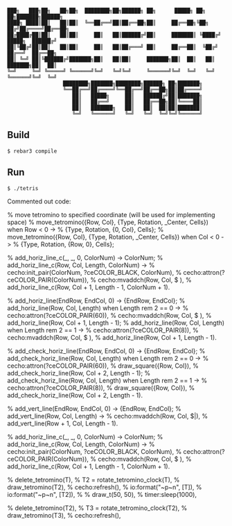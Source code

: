 ```
███╗   ███╗██╗   ██╗██╗  ████████╗██╗██████╗ ██╗      █████╗ ██╗   ██╗███████╗██████╗ 
████╗ ████║██║   ██║██║  ╚══██╔══╝██║██╔══██╗██║     ██╔══██╗╚██╗ ██╔╝██╔════╝██╔══██╗
██╔████╔██║██║   ██║██║     ██║   ██║██████╔╝██║     ███████║ ╚████╔╝ █████╗  ██████╔╝
██║╚██╔╝██║██║   ██║██║     ██║   ██║██╔═══╝ ██║     ██╔══██║  ╚██╔╝  ██╔══╝  ██╔══██╗
██║ ╚═╝ ██║╚██████╔╝███████╗██║   ██║██║     ███████╗██║  ██║   ██║   ███████╗██║  ██║
╚═╝     ╚═╝ ╚═════╝ ╚══════╝╚═╝   ╚═╝╚═╝     ╚══════╝╚═╝  ╚═╝   ╚═╝   ╚══════╝╚═╝  ╚═╝
                  ████████╗███████╗████████╗██████╗ ██╗███████╗
                  ╚══██╔══╝██╔════╝╚══██╔══╝██╔══██╗██║██╔════╝
                     ██║   █████╗     ██║   ██████╔╝██║███████╗
                     ██║   ██╔══╝     ██║   ██╔══██╗██║╚════██║
                     ██║   ███████╗   ██║   ██║  ██║██║███████║
                     ╚═╝   ╚══════╝   ╚═╝   ╚═╝  ╚═╝╚═╝╚══════╝

```

Build
-----

    $ rebar3 compile

Run 
-----
    $ ./tetris





Commented out code:


% move tetromino to specified coordinate (will be used for implementing space)
% move_tetromino({Row, Col}, {Type, Rotation, _Center, Cells}) when Row < 0 ->
%     {Type, Rotation, {0, Col}, Cells};
% move_tetromino({Row, Col}, {Type, Rotation, _Center, Cells}) when Col < 0 ->
%     {Type, Rotation, {Row, 0}, Cells};


% add_horiz_line_c(_, _, 0, ColorNum) -> ColorNum;
% add_horiz_line_c(Row, Col, Length, ColorNum) ->
%     cecho:init_pair(ColorNum, ?ceCOLOR_BLACK, ColorNum),
%     cecho:attron(?ceCOLOR_PAIR(ColorNum)),
%     cecho:mvaddch(Row, Col, $ ),
%     add_horiz_line_c(Row, Col + 1, Length - 1, ColorNum + 1).

% add_horiz_line(EndRow, EndCol, 0) -> {EndRow, EndCol};
% add_horiz_line(Row, Col, Length) when Length rem 2 == 0 ->
%     cecho:attron(?ceCOLOR_PAIR(60)),
%     cecho:mvaddch(Row, Col, $ ),
%     add_horiz_line(Row, Col + 1, Length - 1);
% add_horiz_line(Row, Col, Length) when Length rem 2 == 1 ->
%     cecho:attron(?ceCOLOR_PAIR(8)),
%     cecho:mvaddch(Row, Col, $ ),
%     add_horiz_line(Row, Col + 1, Length - 1).

% add_check_horiz_line(EndRow, EndCol, 0) -> {EndRow, EndCol};
% add_check_horiz_line(Row, Col, Length) when Length rem 2 == 0 ->
%     cecho:attron(?ceCOLOR_PAIR(60)),
%     draw_square({Row, Col}),
%     add_check_horiz_line(Row, Col + 2, Length - 1);
% add_check_horiz_line(Row, Col, Length) when Length rem 2 == 1 ->
%     cecho:attron(?ceCOLOR_PAIR(8)),
%     draw_square({Row, Col}),
%     add_check_horiz_line(Row, Col + 2, Length - 1).

% add_vert_line(EndRow, EndCol, 0) -> {EndRow, EndCol};
% add_vert_line(Row, Col, Length) ->
%     cecho:mvaddch(Row, Col, $|),
%     add_vert_line(Row + 1, Col, Length - 1).

% add_horiz_line_c(_, _, 0, ColorNum) -> ColorNum;
% add_horiz_line_c(Row, Col, Length, ColorNum) ->
%     cecho:init_pair(ColorNum, ?ceCOLOR_BLACK, ColorNum),
%     cecho:attron(?ceCOLOR_PAIR(ColorNum)),
%     cecho:mvaddch(Row, Col, $ ),
%     add_horiz_line_c(Row, Col + 1, Length - 1, ColorNum + 1).

% delete_tetromino(T),
% T2 = rotate_tetromino_clock(T),
% draw_tetromino(T2),
% cecho:refresh(),
% io:format("~p~n", [T]),
% io:format("~p~n", [T2]),
% % draw_t(50, 50),
% timer:sleep(1000),

% delete_tetromino(T2),
% T3 = rotate_tetromino_clock(T2),
% draw_tetromino(T3),
% cecho:refresh(),